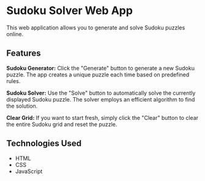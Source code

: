 # Sudoku Solver Web App
This web application allows you to generate and solve Sudoku puzzles online.

## Features
**Sudoku Generator:** Click the "Generate" button to generate a new Sudoku puzzle. The app creates a unique puzzle each time based on predefined rules.

**Sudoku Solver:** Use the "Solve" button to automatically solve the currently displayed Sudoku puzzle. The solver employs an efficient algorithm to find the solution.

**Clear Grid:** If you want to start fresh, simply click the "Clear" button to clear the entire Sudoku grid and reset the puzzle.

## Technologies Used
* HTML
* CSS
* JavaScript
